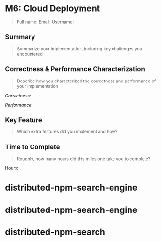 # M6: Cloud Deployment
> Full name: 
> Email:
> Username: 

## Summary
> Summarize your implementation, including key challenges you encountered


## Correctness & Performance Characterization
> Describe how you characterized the correctness and performance of your implementation

*Correctness*: 

*Performance*: 

## Key Feature
> Which extra features did you implement and how?


## Time to Complete
> Roughly, how many hours did this milestone take you to complete?

Hours:

# distributed-npm-search-engine
# distributed-npm-search-engine
# distributed-npm-search
